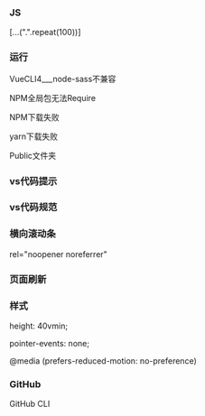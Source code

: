 ### JS

[...(".".repeat(100))]

### 运行

VueCLI4___node-sass不兼容

NPM全局包无法Require

NPM下载失败

yarn下载失败

Public文件夹

### vs代码提示

### vs代码规范

### 横向滚动条

rel="noopener noreferrer"

### 页面刷新

### 样式

height: 40vmin;

pointer-events: none;

@media (prefers-reduced-motion: no-preference)

### GitHub

GitHub CLI
